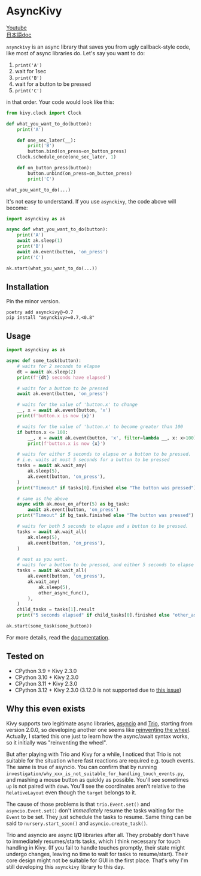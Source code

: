 # AsyncKivy

[Youtube](https://www.youtube.com/playlist?list=PLNdhqAjzeEGjTpmvNck4Uykps8s9LmRTJ)  
[日本語doc](README_jp.md)  

`asynckivy` is an async library that saves you from ugly callback-style code,
like most of async libraries do.
Let's say you want to do:

1. `print('A')`
1. wait for 1sec
1. `print('B')`
1. wait for a button to be pressed
1. `print('C')`

in that order.
Your code would look like this:

```python
from kivy.clock import Clock

def what_you_want_to_do(button):
    print('A')

    def one_sec_later(__):
        print('B')
        button.bind(on_press=on_button_press)
    Clock.schedule_once(one_sec_later, 1)

    def on_button_press(button):
        button.unbind(on_press=on_button_press)
        print('C')

what_you_want_to_do(...)
```

It's not easy to understand.
If you use `asynckivy`, the code above will become:

```python
import asynckivy as ak

async def what_you_want_to_do(button):
    print('A')
    await ak.sleep(1)
    print('B')
    await ak.event(button, 'on_press')
    print('C')

ak.start(what_you_want_to_do(...))
```

## Installation

Pin the minor version.

```text
poetry add asynckivy@~0.7
pip install "asynckivy>=0.7,<0.8"
```

## Usage

```python
import asynckivy as ak

async def some_task(button):
    # waits for 2 seconds to elapse
    dt = await ak.sleep(2)
    print(f'{dt} seconds have elapsed')

    # waits for a button to be pressed
    await ak.event(button, 'on_press')

    # waits for the value of 'button.x' to change
    __, x = await ak.event(button, 'x')
    print(f'button.x is now {x}')

    # waits for the value of 'button.x' to become greater than 100
    if button.x <= 100:
        __, x = await ak.event(button, 'x', filter=lambda __, x: x>100)
        print(f'button.x is now {x}')

    # waits for either 5 seconds to elapse or a button to be pressed.
    # i.e. waits at most 5 seconds for a button to be pressed
    tasks = await ak.wait_any(
        ak.sleep(5),
        ak.event(button, 'on_press'),
    )
    print("Timeout" if tasks[0].finished else "The button was pressed")

    # same as the above
    async with ak.move_on_after(5) as bg_task:
        await ak.event(button, 'on_press')
    print("Timeout" if bg_task.finished else "The button was pressed")

    # waits for both 5 seconds to elapse and a button to be pressed.
    tasks = await ak.wait_all(
        ak.sleep(5),
        ak.event(button, 'on_press'),
    )

    # nest as you want.
    # waits for a button to be pressed, and either 5 seconds to elapse or 'other_async_func' to complete.
    tasks = await ak.wait_all(
        ak.event(button, 'on_press'),
        ak.wait_any(
            ak.sleep(5),
            other_async_func(),
        ),
    )
    child_tasks = tasks[1].result
    print("5 seconds elapsed" if child_tasks[0].finished else "other_async_func has completed")

ak.start(some_task(some_button))
```

For more details, read the [documentation](https://asyncgui.github.io/asynckivy/).

## Tested on

- CPython 3.9 + Kivy 2.3.0
- CPython 3.10 + Kivy 2.3.0
- CPython 3.11 + Kivy 2.3.0
- CPython 3.12 + Kivy 2.3.0 (3.12.0 is not supported due to [this issue](https://github.com/python/cpython/issues/111058))

## Why this even exists

Kivy supports two legitimate async libraries, [asyncio][asyncio] and [Trio][trio], starting from version 2.0.0, so developing another one seems like [reinventing the wheel][reinventing].
Actually, I started this one just to learn how the async/await syntax works, so it initially was "reinventing the wheel".

But after playing with Trio and Kivy for a while, I noticed that Trio is not suitable for the situation where fast reactions are required e.g. touch events.
The same is true of asyncio.
You can confirm that by running `investigation/why_xxx_is_not_suitable_for_handling_touch_events.py`, and mashing a mouse button as quickly as possible.
You'll see sometimes `up` is not paired with `down`.
You'll see the coordinates aren't relative to the `RelativeLayout` even though the `target` belongs to it.

The cause of those problems is that `trio.Event.set()` and `asyncio.Event.set()` don't *immediately* resume the tasks waiting for the `Event` to be set.
They just schedule the tasks to resume.
Same thing can be said to `nursery.start_soon()` and `asyncio.create_task()`.

Trio and asyncio are async **I/O** libraries after all.
They probably don't have to immediately resumes/starts tasks, which I think necessary for touch handling in Kivy.
(If you fail to handle touches promptly, their state might undergo changes, leaving no time to wait for tasks to resume/start).
Their core design might not be suitable for GUI in the first place.
That's why I'm still developing this `asynckivy` library to this day.

[asyncio]:https://docs.python.org/3/library/asyncio.html
[trio]:https://trio.readthedocs.io/en/stable/
[reinventing]:https://en.wikipedia.org/wiki/Reinventing_the_wheel
